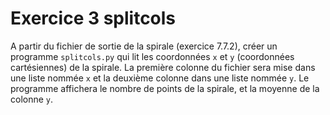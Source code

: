 # Exercice 3 splitcols

A partir du fichier de sortie de la spirale (exercice 7.7.2), créer un programme `splitcols.py` qui lit les coordonnées `x` et `y` (coordonnées cartésiennes) de la spirale. La première colonne du fichier sera mise dans une liste nommée `x` et la deuxième colonne dans une liste nommée `y`. Le programme affichera le nombre de points de la spirale, et la moyenne de la colonne `y`.
